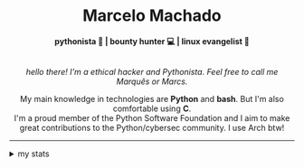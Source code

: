 <h1 align="center"> Marcelo Machado </h1> <!-- <img src="https://tryhackme-badges.s3.amazonaws.com/mmaachado.png" alt="TryHackMe"> -->
    
<div align="center">
<b>pythonista 🐍 | bounty hunter 💻 | linux evangelist 🐧</b>
<br>
<br>

<i>hello there! I'm a ethical hacker and Pythonista. Feel free to call me Marquês or Marcs.</i>

<p>

My main knowledge in technologies are **Python** and **bash**. But I'm also comfortable using **C**. <br/>
I'm a proud member of the Python Software Foundation and I aim to make great contributions to the Python/cybersec community. I use Arch btw!
</p>

</div>

---

<details closed>    
<summary>my stats</summary>

<!--START_SECTION:waka-->
**I'm a Night 🦉** 

```text
🌞 Morning    19 commits     █░░░░░░░░░░░░░░░░░░░░░░░░   6.53% 
🌆 Daytime    105 commits    █████████░░░░░░░░░░░░░░░░   36.08% 
🌃 Evening    150 commits    █████████████░░░░░░░░░░░░   51.55% 
🌙 Night      17 commits     █░░░░░░░░░░░░░░░░░░░░░░░░   5.84%

```


📊 **This Week I Spent My Time On** 

```text
⌚︎ Time Zone: America/Sao_Paulo

💬 Programming Languages: 
Python                   1 hr 1 min          █████████████░░░░░░░░░░░░   52.85% 
Markdown                 28 mins             ██████░░░░░░░░░░░░░░░░░░░   24.54% 
Other                    19 mins             ████░░░░░░░░░░░░░░░░░░░░░   16.81% 
TOML                     1 min               ░░░░░░░░░░░░░░░░░░░░░░░░░   1.65% 
Git Config               1 min               ░░░░░░░░░░░░░░░░░░░░░░░░░   1.48%

🔥 Editors: 
VS Code                  1 hr 56 mins        █████████████████████████   100.0%

💻 Operating System: 
Linux                    1 hr 17 mins        ████████████████░░░░░░░░░   66.58% 
Windows                  39 mins             ████████░░░░░░░░░░░░░░░░░   33.42%

```


 Last Updated on 16/10/2024
<!--END_SECTION:waka-->

<!-- <div>
        <a target="_blank" rel="noopener noreferrer" href="https://github.com/mmaachado?tab=repositories"><img src="https://github-readme-stats.vercel.app/api/top-langs/?username=mmaachado&hide=html,css,swift,ruby&langs_count=6&hide_border=true&layout=compact&show_icons=true&line_height=10&theme=transparent&title_color=4a86d1&custom_title=favourite%20languages"
       alt="most used languages" align="right"></a>
     <a target="_blank" rel="noopener noreferrer" href="https://wakatime.com/@mmachado"><img width="400rem" src="https://github-readme-stats.vercel.app/api/wakatime?username=mmachado&theme=transparent&hide_border=true&hide=markdown,html,css,text,other,yaml,json,prolog,dart,docker,xml,gitconfig,TSQL&hide_title=true&line_height=50&langs_count=4&layout=default" alt="wakatime stats" align="left" /></a> 
        

</div>

 <img src="https://raw.githubusercontent.com/MicaelliMedeiros/micaellimedeiros/master/image/computer-illustration.png" min-width="400px" max-width="400px" width="400px" align="right" alt="computer-illustration.png"> -->
<!-- [![Buy me a coffee](https://img.shields.io/badge/Buy%20Me%20a%20Coffee-ffdd00?style=for-the-badge&logo=buy-me-a-coffee&logoColor=black)](https://www.buymeacoffee.com/anticodingclub) -->

</details>
